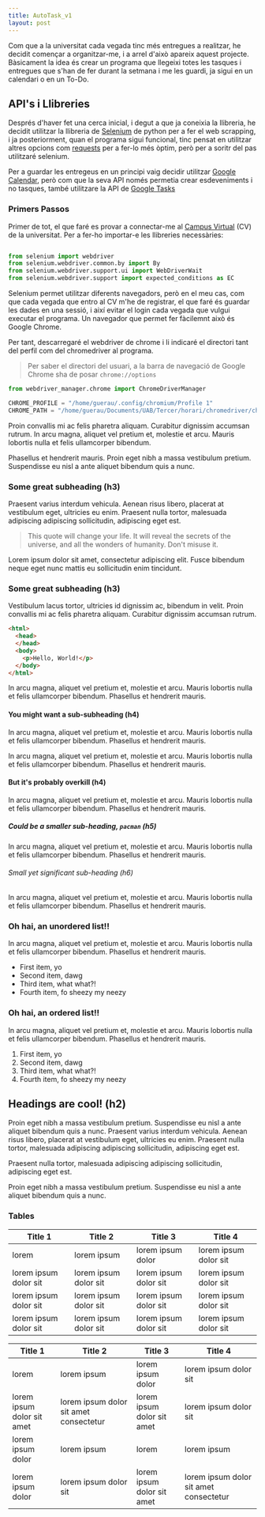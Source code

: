```yaml
---
title: AutoTask_v1
layout: post
---
```


Com que a la universitat cada vegada tinc més entregues a realitzar, he decidit començar a organitzar-me, i a arrel d'això apareix aquest projecte. Bàsicament la idea és crear un programa que llegeixi totes les tasques i entregues que s'han de fer durant la setmana i me les guardi, ja sigui en un calendari o en un To-Do.


## API's i Llibreries

Després d'haver fet una cerca inicial, i degut a que ja coneixia la llibreria, he decidit utilitzar la llibreria de [Selenium] de python per a fer el web scrapping, i ja posteriorment, quan el programa sigui funcional, tinc pensat en utilitzar altres opcions com [requests] per a fer-lo més òptim, però per a soritr del pas utilitzaré selenium.

Per a guardar les entregeus en un principi vaig decidir utilitzar [Google Calendar], però com que la seva API només permetia crear esdeveniments i no tasques, també utilitzare la API de [Google Tasks]

[Selenium]: https://www.selenium.dev/
[requests]:   https://pypi.org/project/requests/
[Google Calendar]: https://developers.google.com/calendar/api/guides/overview
[Google Tasks]: https://developers.google.com/tasks



### Primers Passos

Primer de tot, el que faré es provar a connectar-me al [Campus Virtual] (CV) de la universitat. Per a fer-ho importar-e les llibreries necessàries:

[Campus Virtual]: https://cv.uab.cat/

```python

from selenium import webdriver
from selenium.webdriver.common.by import By
from selenium.webdriver.support.ui import WebDriverWait
from selenium.webdriver.support import expected_conditions as EC

```
Selenium permet utilitzar diferents navegadors, però en el meu cas, com que cada vegada que entro al CV m'he de registrar, el que faré és guardar les dades en una sessió, i així evitar el login cada vegada que vulgui executar el programa. Un navegador que permet fer fàcilemnt això és Google Chrome. 

Per tant, descarregaré el webdriver de chrome i li indicaré el directori tant del perfil com del chromedriver al programa.

> Per saber el directori del usuari, a la barra de navegació de Google Chrome sha de posar `chrome://options`


```python
from webdriver_manager.chrome import ChromeDriverManager

CHROME_PROFILE = "/home/guerau/.config/chromium/Profile 1"
CHROME_PATH = "/home/guerau/Documents/UAB/Tercer/horari/chromedriver/chromedriver"

```

Proin convallis mi ac felis pharetra aliquam. Curabitur dignissim accumsan rutrum. In arcu magna, aliquet vel pretium et, molestie et arcu. Mauris lobortis nulla et felis ullamcorper bibendum.

Phasellus et hendrerit mauris. Proin eget nibh a massa vestibulum pretium. Suspendisse eu nisl a ante aliquet bibendum quis a nunc.

### Some great subheading (h3)

Praesent varius interdum vehicula. Aenean risus libero, placerat at vestibulum eget, ultricies eu enim. Praesent nulla tortor, malesuada adipiscing adipiscing sollicitudin, adipiscing eget est.

> This quote will change your life. It will reveal the secrets of the universe, and all the wonders of humanity. Don't misuse it.

Lorem ipsum dolor sit amet, consectetur adipiscing elit. Fusce bibendum neque eget nunc mattis eu sollicitudin enim tincidunt.

### Some great subheading (h3)

Vestibulum lacus tortor, ultricies id dignissim ac, bibendum in velit. Proin convallis mi ac felis pharetra aliquam. Curabitur dignissim accumsan rutrum.

```html
<html>
  <head>
  </head>
  <body>
    <p>Hello, World!</p>
  </body>
</html>
```


In arcu magna, aliquet vel pretium et, molestie et arcu. Mauris lobortis nulla et felis ullamcorper bibendum. Phasellus et hendrerit mauris.

#### You might want a sub-subheading (h4)

In arcu magna, aliquet vel pretium et, molestie et arcu. Mauris lobortis nulla et felis ullamcorper bibendum. Phasellus et hendrerit mauris.

In arcu magna, aliquet vel pretium et, molestie et arcu. Mauris lobortis nulla et felis ullamcorper bibendum. Phasellus et hendrerit mauris.

#### But it's probably overkill (h4)

In arcu magna, aliquet vel pretium et, molestie et arcu. Mauris lobortis nulla et felis ullamcorper bibendum. Phasellus et hendrerit mauris.

##### Could be a smaller sub-heading, `pacman` (h5)

In arcu magna, aliquet vel pretium et, molestie et arcu. Mauris lobortis nulla et felis ullamcorper bibendum. Phasellus et hendrerit mauris.

###### Small yet significant sub-heading  (h6)

In arcu magna, aliquet vel pretium et, molestie et arcu. Mauris lobortis nulla et felis ullamcorper bibendum. Phasellus et hendrerit mauris.

### Oh hai, an unordered list!!

In arcu magna, aliquet vel pretium et, molestie et arcu. Mauris lobortis nulla et felis ullamcorper bibendum. Phasellus et hendrerit mauris.

- First item, yo
- Second item, dawg
- Third item, what what?!
- Fourth item, fo sheezy my neezy

### Oh hai, an ordered list!!

In arcu magna, aliquet vel pretium et, molestie et arcu. Mauris lobortis nulla et felis ullamcorper bibendum. Phasellus et hendrerit mauris.

1. First item, yo
2. Second item, dawg
3. Third item, what what?!
4. Fourth item, fo sheezy my neezy



## Headings are cool! (h2)

Proin eget nibh a massa vestibulum pretium. Suspendisse eu nisl a ante aliquet bibendum quis a nunc. Praesent varius interdum vehicula. Aenean risus libero, placerat at vestibulum eget, ultricies eu enim. Praesent nulla tortor, malesuada adipiscing adipiscing sollicitudin, adipiscing eget est.

Praesent nulla tortor, malesuada adipiscing adipiscing sollicitudin, adipiscing eget est.

Proin eget nibh a massa vestibulum pretium. Suspendisse eu nisl a ante aliquet bibendum quis a nunc.

### Tables

Title 1               | Title 2               | Title 3               | Title 4
--------------------- | --------------------- | --------------------- | ---------------------
lorem                 | lorem ipsum           | lorem ipsum dolor     | lorem ipsum dolor sit
lorem ipsum dolor sit | lorem ipsum dolor sit | lorem ipsum dolor sit | lorem ipsum dolor sit
lorem ipsum dolor sit | lorem ipsum dolor sit | lorem ipsum dolor sit | lorem ipsum dolor sit
lorem ipsum dolor sit | lorem ipsum dolor sit | lorem ipsum dolor sit | lorem ipsum dolor sit


Title 1 | Title 2 | Title 3 | Title 4
--- | --- | --- | ---
lorem | lorem ipsum | lorem ipsum dolor | lorem ipsum dolor sit
lorem ipsum dolor sit amet | lorem ipsum dolor sit amet consectetur | lorem ipsum dolor sit amet | lorem ipsum dolor sit
lorem ipsum dolor | lorem ipsum | lorem | lorem ipsum
lorem ipsum dolor | lorem ipsum dolor sit | lorem ipsum dolor sit amet | lorem ipsum dolor sit amet consectetur
